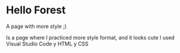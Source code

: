 # Hello Forest
A page with more style ;)

Is a page where I practiced more style format, and it looks cute
I used Visual Studio Code y HTML y CSS
